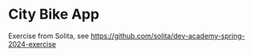 # City Bike App

Exercise from Solita, see https://github.com/solita/dev-academy-spring-2024-exercise
